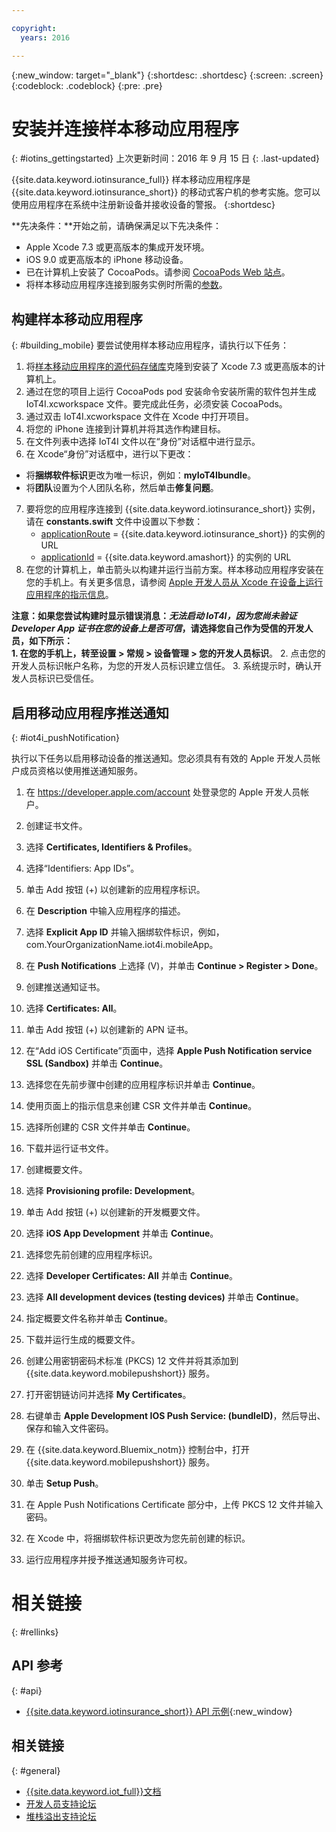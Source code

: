 ```yaml
---

copyright:
  years: 2016

---
```


<!-- Common attributes used in the template are defined as follows: -->
{:new_window: target="\_blank"}
{:shortdesc: .shortdesc}
{:screen: .screen}
{:codeblock: .codeblock}
{:pre: .pre}


<!-- {{site.data.keyword.iotinsurance_full}}  {{site.data.keyword.iotinsurance_short}}  -->


# 安装并连接样本移动应用程序
{: #iotins_gettingstarted}
上次更新时间：2016 年 9 月 15 日
{: .last-updated}

{{site.data.keyword.iotinsurance_full}} 样本移动应用程序是 {{site.data.keyword.iotinsurance_short}} 的移动式客户机的参考实施。您可以使用应用程序在系统中注册新设备并接收设备的警报。
{:shortdesc}

**先决条件：**开始之前，请确保满足以下先决条件：
  - Apple Xcode 7.3 或更高版本的集成开发环境。
  - iOS 9.0 或更高版本的 iPhone 移动设备。
  - 已在计算机上安装了 CocoaPods。请参阅 [CocoaPods Web 站点](https://guides.cocoapods.org/using/getting-started.html)。
  - 将样本移动应用程序连接到服务实例时所需的[参数](#iot4i_mobileParam)。

## 构建样本移动应用程序
{: #building_mobile}
要尝试使用样本移动应用程序，请执行以下任务：

1. 将[样本移动应用程序的源代码存储库](https://github.com/ibm-watson-iot/ioti-mobile)克隆到安装了 Xcode 7.3 或更高版本的计算机上。
2. 通过在您的项目上运行 CocoaPods pod 安装命令安装所需的软件包并生成 IoT4I.xcworkspace 文件。要完成此任务，必须安装 CocoaPods。
3. 通过双击 IoT4I.xcworkspace 文件在 Xcode 中打开项目。
4. 将您的 iPhone 连接到计算机并将其选作构建目标。
5. 在文件列表中选择 IoT4I 文件以在“身份”对话框中进行显示。
6. 在 Xcode“身份”对话框中，进行以下更改：
  - 将**捆绑软件标识**更改为唯一标识，例如：**myIoT4Ibundle**。
  - 将**团队**设置为个人团队名称，然后单击**修复问题**。
7. 要将您的应用程序连接到 {{site.data.keyword.iotinsurance_short}} 实例，请在 **constants.swift** 文件中设置以下参数：  
    - [applicationRoute](#iot4i_mobileParam) = {{site.data.keyword.iotinsurance_short}} 的实例的 URL
    - [applicationId](#iot4i_mobileParam) = {{site.data.keyword.amashort}} 的实例的 URL
8. 在您的计算机上，单击箭头以构建并运行当前方案。样本移动应用程序安装在您的手机上。有关更多信息，请参阅 [Apple 开发人员从 Xcode 在设备上运行应用程序的指示信息](https://developer.apple.com/library/mac/documentation/IDEs/Conceptual/AppDistributionGuide/LaunchingYourApponDevices/LaunchingYourApponDevices.html)。

  **注意：**如果您尝试构建时显示错误消息：*无法启动 IoT4I，因为您尚未验证 Developer App 证书在您的设备上是否可信*，请选择您自己作为受信的开发人员，如下所示：  
    1. 在您的手机上，转至**设置 > 常规 > 设备管理 > 您的开发人员标识**。
    2. 点击您的开发人员标识帐户名称，为您的开发人员标识建立信任。
    3. 系统提示时，确认开发人员标识已受信任。

## 启用移动应用程序推送通知
{: #iot4i_pushNotification}

执行以下任务以启用移动设备的推送通知。您必须具有有效的 Apple 开发人员帐户成员资格以使用推送通知服务。

1. 在 https://developer.apple.com/account 处登录您的 Apple 开发人员帐户。

2. 创建证书文件。
  1. 选择 **Certificates, Identifiers & Profiles**。
  2. 选择“Identifiers: App IDs”。
  3. 单击 Add 按钮 (+) 以创建新的应用程序标识。
  4. 在 **Description** 中输入应用程序的描述。
  5. 选择 **Explicit App ID** 并输入捆绑软件标识，例如，com.YourOrganizationName.iot4i.mobileApp。
  6. 在 **Push Notifications** 上选择 (V)，并单击 **Continue > Register > Done**。

3. 创建推送通知证书。
  1. 选择 **Certificates: All**。
  2. 单击 Add 按钮 (+) 以创建新的 APN 证书。
  3. 在“Add iOS Certificate”页面中，选择 **Apple Push Notification service SSL (Sandbox)** 并单击 **Continue**。
  4. 选择您在先前步骤中创建的应用程序标识并单击 **Continue**。
  5. 使用页面上的指示信息来创建 CSR 文件并单击 **Continue**。
  6. 选择所创建的 CSR 文件并单击 **Continue**。
  7. 下载并运行证书文件。

4. 创建概要文件。
  1. 选择 **Provisioning profile: Development**。
  2. 单击 Add 按钮 (+) 以创建新的开发概要文件。
  3. 选择 **iOS App Development** 并单击 **Continue**。
  4. 选择您先前创建的应用程序标识。 
  5. 选择 **Developer Certificates: All** 并单击 **Continue**。
  5. 选择 **All development devices (testing
devices)** 并单击 **Continue**。
  6. 指定概要文件名称并单击 **Continue**。
  7. 下载并运行生成的概要文件。

5. 创建公用密钥密码术标准 (PKCS) 12 文件并将其添加到 {{site.data.keyword.mobilepushshort}} 服务。
  1. 打开密钥链访问并选择 **My Certificates**。
  2. 右键单击 **Apple Development IOS Push Service: (bundleID)**，然后导出、保存和输入文件密码。
  3. 在 {{site.data.keyword.Bluemix_notm}} 控制台中，打开 {{site.data.keyword.mobilepushshort}} 服务。
  4. 单击 **Setup Push**。
  5. 在 Apple Push Notifications Certificate 部分中，上传 PKCS 12 文件并输入密码。
  6. 在 Xcode 中，将捆绑软件标识更改为您先前创建的标识。
  7. 运行应用程序并授予推送通知服务许可权。

# 相关链接
{: #rellinks}

## API 参考
{: #api}
* [{{site.data.keyword.iotinsurance_short}} API 示例](https://iot4i-docs-api.mybluemix.net/dist/){:new_window}

## 相关链接
{: #general}
* [{{site.data.keyword.iot_full}}文档](https://console.ng.bluemix.net/docs/services/IoT/index.html)
* [开发人员支持论坛](https://developer.ibm.com/answers/search.html?f=&type=question&redirect=search%2Fsearch&sort=relevance&q=%2B[iot]%20%2B[bluemix])
* [堆栈溢出支持论坛](http://stackoverflow.com/questions/tagged/ibm-bluemix)
